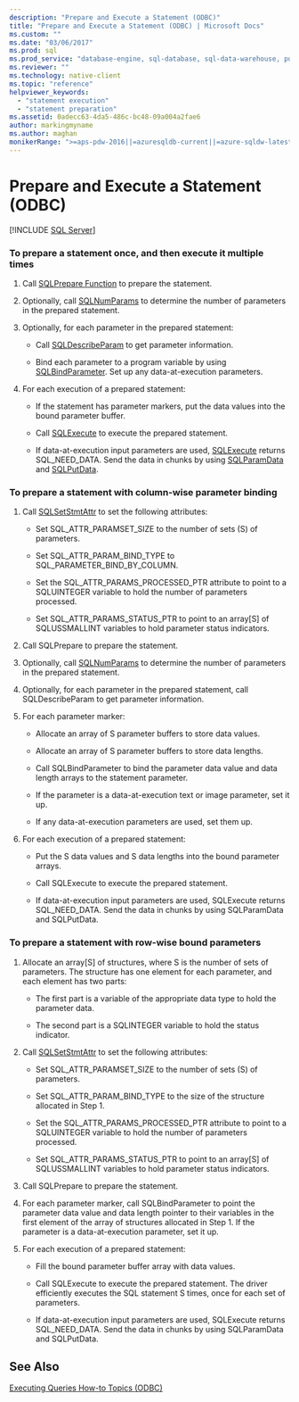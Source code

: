 ```yaml
---
description: "Prepare and Execute a Statement (ODBC)"
title: "Prepare and Execute a Statement (ODBC) | Microsoft Docs"
ms.custom: ""
ms.date: "03/06/2017"
ms.prod: sql
ms.prod_service: "database-engine, sql-database, sql-data-warehouse, pdw"
ms.reviewer: ""
ms.technology: native-client
ms.topic: "reference"
helpviewer_keywords: 
  - "statement execution"
  - "statement preparation"
ms.assetid: 0adecc63-4da5-486c-bc48-09a004a2fae6
author: markingmyname
ms.author: maghan
monikerRange: ">=aps-pdw-2016||=azuresqldb-current||=azure-sqldw-latest||>=sql-server-2016||=sqlallproducts-allversions||>=sql-server-linux-2017||=azuresqldb-mi-current"
---
```

# Prepare and Execute a Statement (ODBC)
[!INCLUDE [SQL Server](../../../includes/applies-to-version/sql-asdb-asdbmi-asa-pdw.md)]

    
### To prepare a statement once, and then execute it multiple times  
  
1.  Call [SQLPrepare Function](https://go.microsoft.com/fwlink/?LinkId=59360) to prepare the statement.  
  
2.  Optionally, call [SQLNumParams](https://go.microsoft.com/fwlink/?LinkId=58404) to determine the number of parameters in the prepared statement.  
  
3.  Optionally, for each parameter in the prepared statement:  
  
    -   Call [SQLDescribeParam](../../../relational-databases/native-client-odbc-api/sqldescribeparam.md) to get parameter information.  
  
    -   Bind each parameter to a program variable by using [SQLBindParameter](../../../relational-databases/native-client-odbc-api/sqlbindparameter.md). Set up any data-at-execution parameters.  
  
4.  For each execution of a prepared statement:  
  
    -   If the statement has parameter markers, put the data values into the bound parameter buffer.  
  
    -   Call [SQLExecute](https://go.microsoft.com/fwlink/?LinkId=58400) to execute the prepared statement.  
  
    -   If data-at-execution input parameters are used, [SQLExecute](https://go.microsoft.com/fwlink/?LinkId=58400) returns SQL_NEED_DATA. Send the data in chunks by using [SQLParamData](https://go.microsoft.com/fwlink/?LinkId=58405) and [SQLPutData](../../../relational-databases/native-client-odbc-api/sqlputdata.md).  
  
### To prepare a statement with column-wise parameter binding  
  
1.  Call [SQLSetStmtAttr](../../../relational-databases/native-client-odbc-api/sqlsetstmtattr.md) to set the following attributes:  
  
    -   Set SQL_ATTR_PARAMSET_SIZE to the number of sets (S) of parameters.  
  
    -   Set SQL_ATTR_PARAM_BIND_TYPE to SQL_PARAMETER_BIND_BY_COLUMN.  
  
    -   Set the SQL_ATTR_PARAMS_PROCESSED_PTR attribute to point to a SQLUINTEGER variable to hold the number of parameters processed.  
  
    -   Set SQL_ATTR_PARAMS_STATUS_PTR to point to an array[S] of SQLUSSMALLINT variables to hold parameter status indicators.  
  
2.  Call SQLPrepare to prepare the statement.  
  
3.  Optionally, call [SQLNumParams](https://go.microsoft.com/fwlink/?LinkId=58404) to determine the number of parameters in the prepared statement.  
  
4.  Optionally, for each parameter in the prepared statement, call SQLDescribeParam to get parameter information.  
  
5.  For each parameter marker:  
  
    -   Allocate an array of S parameter buffers to store data values.  
  
    -   Allocate an array of S parameter buffers to store data lengths.  
  
    -   Call SQLBindParameter to bind the parameter data value and data length arrays to the statement parameter.  
  
    -   If the parameter is a data-at-execution text or image parameter, set it up.  
  
    -   If any data-at-execution parameters are used, set them up.  
  
6.  For each execution of a prepared statement:  
  
    -   Put the S data values and S data lengths into the bound parameter arrays.  
  
    -   Call SQLExecute to execute the prepared statement.  
  
    -   If data-at-execution input parameters are used, SQLExecute returns SQL_NEED_DATA. Send the data in chunks by using SQLParamData and SQLPutData.  
  
### To prepare a statement with row-wise bound parameters  
  
1.  Allocate an array[S] of structures, where S is the number of sets of parameters. The structure has one element for each parameter, and each element has two parts:  
  
    -   The first part is a variable of the appropriate data type to hold the parameter data.  
  
    -   The second part is a SQLINTEGER variable to hold the status indicator.  
  
2.  Call [SQLSetStmtAttr](../../../relational-databases/native-client-odbc-api/sqlsetstmtattr.md) to set the following attributes:  
  
    -   Set SQL_ATTR_PARAMSET_SIZE to the number of sets (S) of parameters.  
  
    -   Set SQL_ATTR_PARAM_BIND_TYPE to the size of the structure allocated in Step 1.  
  
    -   Set the SQL_ATTR_PARAMS_PROCESSED_PTR attribute to point to a SQLUINTEGER variable to hold the number of parameters processed.  
  
    -   Set SQL_ATTR_PARAMS_STATUS_PTR to point to an array[S] of SQLUSSMALLINT variables to hold parameter status indicators.  
  
3.  Call SQLPrepare to prepare the statement.  
  
4.  For each parameter marker, call SQLBindParameter to point the parameter data value and data length pointer to their variables in the first element of the array of structures allocated in Step 1. If the parameter is a data-at-execution parameter, set it up.  
  
5.  For each execution of a prepared statement:  
  
    -   Fill the bound parameter buffer array with data values.  
  
    -   Call SQLExecute to execute the prepared statement. The driver efficiently executes the SQL statement S times, once for each set of parameters.  
  
    -   If data-at-execution input parameters are used, SQLExecute returns SQL_NEED_DATA. Send the data in chunks by using SQLParamData and SQLPutData.  
  
## See Also  
 [Executing Queries How-to Topics &#40;ODBC&#41;](../../../relational-databases/native-client-odbc-how-to/execute-queries/executing-queries-how-to-topics-odbc.md)  
  
  
